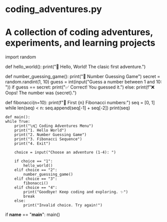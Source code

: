 # coding_adventures.py
# A collection of coding adventures, experiments, and learning projects

import random 

def hello_world():
    print("👋 Hello, World! The clasic first adventure.")

def number_guessing_game():
    print("🎲 Number Guessing Game")
    secret = random.randint(1, 10)
    guess = int(input("Guess a number between 1 and 10: "))
    if guess == secret:
        print("✅ Correct! You guessed it.")
    else:
        print(f"❌ Oops! The number was {secret}.")

def fibonacci(n=10):
    print(f"🔢 First {n} Fibonacci numbers:")
    seq = [0, 1]
    while len(seq) < n:
        seq.append(seq[-1] + seq[-2])
    print(seq)

    def main(): 
    while True:
        print("\n🚀 Coding Adventures Menu")
        print("1. Hello World")
        print("2. Number Guessing Game")
        print("3. Fibonacci Sequence")
        print("4. Exit")

        choice = input("Choose an adventure (1-4): ")

        if choice == "1":
            hello_world()
        elif choice == "2":
            number_guessing_game()
        elif choice == "3":
            fibonacci()
        elif choice == "4":
            print("Goodbye! Keep coding and exploring. ✨")
            break
        else:
            print("Invalid choice. Try again!")

if __name__ == "__main__":
    main()

